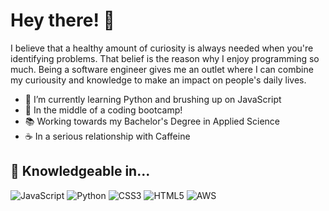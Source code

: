 <h1>Hey there! 👋</h1>

I believe that a healthy amount of curiosity is always needed when you're identifying problems. That belief is the reason why I enjoy programming so much. Being a software engineer gives me an outlet where I can combine my curiousity and knowledge to make an impact on people's daily lives.

- 🌱 I’m currently learning Python and brushing up on JavaScript <br>
- 💪 In the middle of a coding bootcamp! <br>
- 📚 Working towards my Bachelor's Degree in Applied Science <br>
- ☕ In a serious relationship with Caffeine <br>

## 🧠 Knowledgeable in...
![JavaScript](https://img.shields.io/badge/JavaScript-F7DF1E?style=flat&logo=javascript&logoColor=black)
![Python](https://img.shields.io/badge/Python-3776AB?style=flat&logo=python&logoColor=white)
![CSS3](https://img.shields.io/badge/CSS3-264DE4?style=flat&logo=css3&logoColor=white)
![HTML5](https://img.shields.io/badge/HTML5-E34F26?style=flat&logo=html5&logoColor=white)
![AWS](https://img.shields.io/badge/Amazon%20AWS-FF9900?style=flat&logo=amazonaws&logoColor=black)
<!---
BeaverDono/BeaverDono is a ✨ special ✨ repository because its `README.md` (this file) appears on your GitHub profile.
You can click the Preview link to take a look at your changes.
--->
